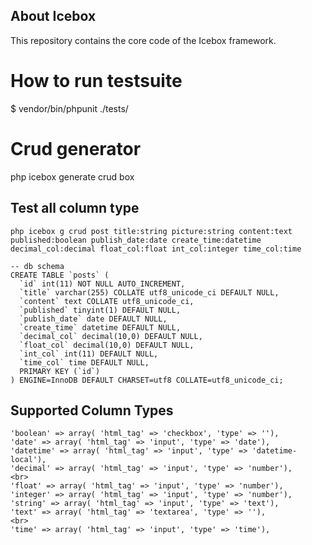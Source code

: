 ## About Icebox

This repository contains the core code of the Icebox framework.

# How to run testsuite

$ vendor/bin/phpunit ./tests/

# Crud generator

php icebox generate crud box

## Test all column type

`php icebox g crud post title:string picture:string content:text published:boolean publish_date:date create_time:datetime decimal_col:decimal float_col:float int_col:integer time_col:time`

```
-- db schema
CREATE TABLE `posts` (
  `id` int(11) NOT NULL AUTO_INCREMENT,
  `title` varchar(255) COLLATE utf8_unicode_ci DEFAULT NULL,
  `content` text COLLATE utf8_unicode_ci,
  `published` tinyint(1) DEFAULT NULL,
  `publish_date` date DEFAULT NULL,
  `create_time` datetime DEFAULT NULL,
  `decimal_col` decimal(10,0) DEFAULT NULL,
  `float_col` decimal(10,0) DEFAULT NULL,
  `int_col` int(11) DEFAULT NULL,
  `time_col` time DEFAULT NULL,
  PRIMARY KEY (`id`)
) ENGINE=InnoDB DEFAULT CHARSET=utf8 COLLATE=utf8_unicode_ci;
```

## Supported Column Types
```
'boolean' => array( 'html_tag' => 'checkbox', 'type' => ''),
'date' => array( 'html_tag' => 'input', 'type' => 'date'),
'datetime' => array( 'html_tag' => 'input', 'type' => 'datetime-local'),
'decimal' => array( 'html_tag' => 'input', 'type' => 'number'),
<br>
'float' => array( 'html_tag' => 'input', 'type' => 'number'),
'integer' => array( 'html_tag' => 'input', 'type' => 'number'),
'string' => array( 'html_tag' => 'input', 'type' => 'text'),
'text' => array( 'html_tag' => 'textarea', 'type' => ''),
<br>
'time' => array( 'html_tag' => 'input', 'type' => 'time'),
```

